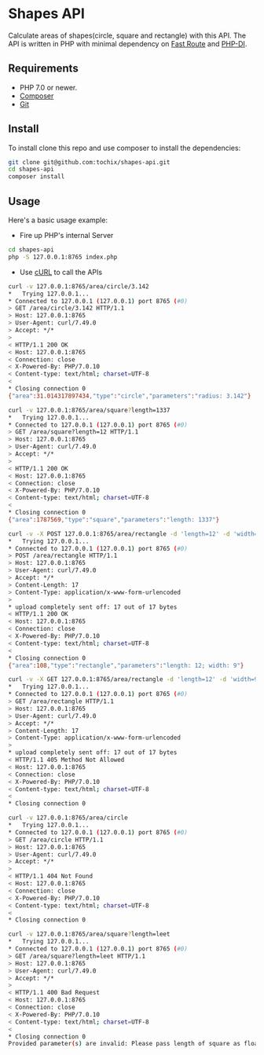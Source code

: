 Shapes API 
=======================================

Calculate areas of shapes(circle, square and rectangle) with this API. The API is written in PHP with minimal dependency on [Fast Route][fast_route] and [PHP-DI][php_di].

Requirements
------------
- PHP 7.0 or newer.
- [Composer][composer]
- [Git][git]

Install
-------

To install clone this repo and use composer to install the dependencies:

```sh
git clone git@github.com:tochix/shapes-api.git
cd shapes-api
composer install
```

Usage
-----

Here's a basic usage example:

- Fire up PHP's internal Server

```sh
cd shapes-api
php -S 127.0.0.1:8765 index.php
```
- Use [cURL][curl] to call the APIs
```sh
curl -v 127.0.0.1:8765/area/circle/3.142
*   Trying 127.0.0.1...
* Connected to 127.0.0.1 (127.0.0.1) port 8765 (#0)
> GET /area/circle/3.142 HTTP/1.1
> Host: 127.0.0.1:8765
> User-Agent: curl/7.49.0
> Accept: */*
>
< HTTP/1.1 200 OK
< Host: 127.0.0.1:8765
< Connection: close
< X-Powered-By: PHP/7.0.10
< Content-type: text/html; charset=UTF-8
<
* Closing connection 0
{"area":31.014317897434,"type":"circle","parameters":"radius: 3.142"}
```
```sh
curl -v 127.0.0.1:8765/area/square?length=1337
*   Trying 127.0.0.1...
* Connected to 127.0.0.1 (127.0.0.1) port 8765 (#0)
> GET /area/square?length=12 HTTP/1.1
> Host: 127.0.0.1:8765
> User-Agent: curl/7.49.0
> Accept: */*
>
< HTTP/1.1 200 OK
< Host: 127.0.0.1:8765
< Connection: close
< X-Powered-By: PHP/7.0.10
< Content-type: text/html; charset=UTF-8
<
* Closing connection 0
{"area":1787569,"type":"square","parameters":"length: 1337"}
```
```sh
curl -v -X POST 127.0.0.1:8765/area/rectangle -d 'length=12' -d 'width=9'
*   Trying 127.0.0.1...
* Connected to 127.0.0.1 (127.0.0.1) port 8765 (#0)
> POST /area/rectangle HTTP/1.1
> Host: 127.0.0.1:8765
> User-Agent: curl/7.49.0
> Accept: */*
> Content-Length: 17
> Content-Type: application/x-www-form-urlencoded
>
* upload completely sent off: 17 out of 17 bytes
< HTTP/1.1 200 OK
< Host: 127.0.0.1:8765
< Connection: close
< X-Powered-By: PHP/7.0.10
< Content-type: text/html; charset=UTF-8
<
* Closing connection 0
{"area":108,"type":"rectangle","parameters":"length: 12; width: 9"}
```
```sh
curl -v -X GET 127.0.0.1:8765/area/rectangle -d 'length=12' -d 'width=9'
*   Trying 127.0.0.1...
* Connected to 127.0.0.1 (127.0.0.1) port 8765 (#0)
> GET /area/rectangle HTTP/1.1
> Host: 127.0.0.1:8765
> User-Agent: curl/7.49.0
> Accept: */*
> Content-Length: 17
> Content-Type: application/x-www-form-urlencoded
>
* upload completely sent off: 17 out of 17 bytes
< HTTP/1.1 405 Method Not Allowed
< Host: 127.0.0.1:8765
< Connection: close
< X-Powered-By: PHP/7.0.10
< Content-type: text/html; charset=UTF-8
<
* Closing connection 0
```
```sh
curl -v 127.0.0.1:8765/area/circle
*   Trying 127.0.0.1...
* Connected to 127.0.0.1 (127.0.0.1) port 8765 (#0)
> GET /area/circle HTTP/1.1
> Host: 127.0.0.1:8765
> User-Agent: curl/7.49.0
> Accept: */*
>
< HTTP/1.1 404 Not Found
< Host: 127.0.0.1:8765
< Connection: close
< X-Powered-By: PHP/7.0.10
< Content-type: text/html; charset=UTF-8
<
* Closing connection 0
```
```sh
curl -v 127.0.0.1:8765/area/square?length=leet
*   Trying 127.0.0.1...
* Connected to 127.0.0.1 (127.0.0.1) port 8765 (#0)
> GET /area/square?length=leet HTTP/1.1
> Host: 127.0.0.1:8765
> User-Agent: curl/7.49.0
> Accept: */*
>
< HTTP/1.1 400 Bad Request
< Host: 127.0.0.1:8765
< Connection: close
< X-Powered-By: PHP/7.0.10
< Content-type: text/html; charset=UTF-8
<
* Closing connection 0
Provided parameter(s) are invalid: Please pass length of square as float or int.
```

[fast_route]: https://github.com/nikic/FastRoute
[php_di]: https://github.com/PHP-DI/PHP-DI
[composer]: https://github.com/composer/composer
[git]: https://git-scm.com/downloads
[curl]: https://curl.haxx.se
